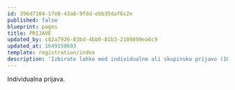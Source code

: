 ```yaml
---
id: 396d7104-17e8-43a8-9fdd-ebb35daf6c2e
published: false
blueprint: pages
title: PRIJAVE
updated_by: c82a7926-03bd-4bb0-81b3-2109899ea6c9
updated_at: 1649150603
template: registration/index
description: 'Izbirate lahko med individualno ali skupinsko prijavo (10 ali več)'
---
```

Individualna prijava.

